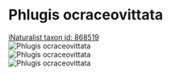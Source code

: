 
Phlugis ocraceovittata
======================
  
[iNaturalist taxon id: 868519](https://www.inaturalist.org/taxa/868519)  
![Phlugis ocraceovittata](https://inaturalist-open-data.s3.amazonaws.com/photos/238472391/medium.jpg)  
![Phlugis ocraceovittata](https://inaturalist-open-data.s3.amazonaws.com/photos/238472374/medium.jpg)  
![Phlugis ocraceovittata](https://inaturalist-open-data.s3.amazonaws.com/photos/238472354/medium.jpg)